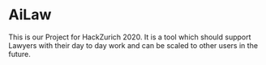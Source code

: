 # AiLaw
This is our Project for HackZurich 2020.
It is a tool which should support Lawyers with their day to day work and can be scaled to other users in the future.
